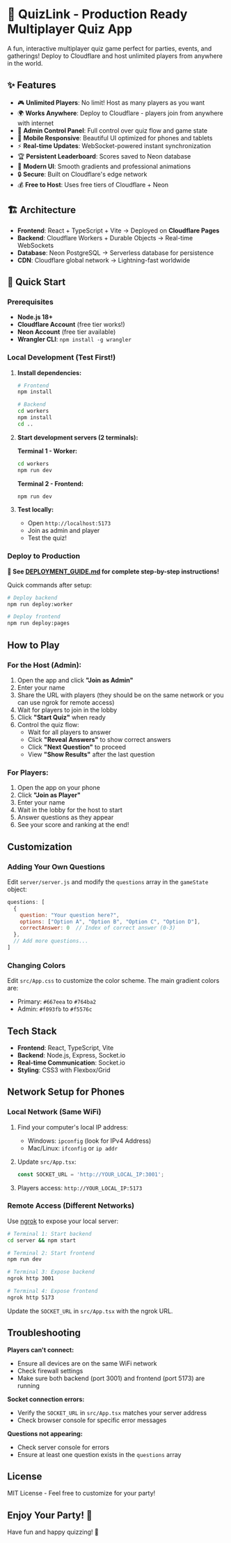 # 🎉 QuizLink - Production Ready Multiplayer Quiz App

A fun, interactive multiplayer quiz game perfect for parties, events, and gatherings! Deploy to Cloudflare and host unlimited players from anywhere in the world.

## ✨ Features

- 🎮 **Unlimited Players**: No limit! Host as many players as you want
- 🌍 **Works Anywhere**: Deploy to Cloudflare - players join from anywhere with internet
- 👑 **Admin Control Panel**: Full control over quiz flow and game state
- 📱 **Mobile Responsive**: Beautiful UI optimized for phones and tablets
- ⚡ **Real-time Updates**: WebSocket-powered instant synchronization
- 🏆 **Persistent Leaderboard**: Scores saved to Neon database
- 🎨 **Modern UI**: Smooth gradients and professional animations
- 🔒 **Secure**: Built on Cloudflare's edge network
- 💰 **Free to Host**: Uses free tiers of Cloudflare + Neon

## 🏗️ Architecture

- **Frontend**: React + TypeScript + Vite → Deployed on **Cloudflare Pages**
- **Backend**: Cloudflare Workers + Durable Objects → Real-time WebSockets
- **Database**: Neon PostgreSQL → Serverless database for persistence
- **CDN**: Cloudflare global network → Lightning-fast worldwide

## 🚀 Quick Start

### Prerequisites

- **Node.js 18+**
- **Cloudflare Account** (free tier works!)
- **Neon Account** (free tier available)
- **Wrangler CLI**: `npm install -g wrangler`

### Local Development (Test First!)

1. **Install dependencies:**
   ```bash
   # Frontend
   npm install
   
   # Backend
   cd workers
   npm install
   cd ..
   ```

2. **Start development servers (2 terminals):**
   
   **Terminal 1 - Worker:**
   ```bash
   cd workers
   npm run dev
   ```
   
   **Terminal 2 - Frontend:**
   ```bash
   npm run dev
   ```

3. **Test locally:**
   - Open `http://localhost:5173`
   - Join as admin and player
   - Test the quiz!

### Deploy to Production

**📖 See [DEPLOYMENT_GUIDE.md](DEPLOYMENT_GUIDE.md) for complete step-by-step instructions!**

Quick commands after setup:
```bash
# Deploy backend
npm run deploy:worker

# Deploy frontend
npm run deploy:pages
```

## How to Play

### For the Host (Admin):

1. Open the app and click **"Join as Admin"**
2. Enter your name
3. Share the URL with players (they should be on the same network or you can use ngrok for remote access)
4. Wait for players to join in the lobby
5. Click **"Start Quiz"** when ready
6. Control the quiz flow:
   - Wait for all players to answer
   - Click **"Reveal Answers"** to show correct answers
   - Click **"Next Question"** to proceed
   - View **"Show Results"** after the last question

### For Players:

1. Open the app on your phone
2. Click **"Join as Player"**
3. Enter your name
4. Wait in the lobby for the host to start
5. Answer questions as they appear
6. See your score and ranking at the end!

## Customization

### Adding Your Own Questions

Edit `server/server.js` and modify the `questions` array in the `gameState` object:

```javascript
questions: [
  {
    question: "Your question here?",
    options: ["Option A", "Option B", "Option C", "Option D"],
    correctAnswer: 0  // Index of correct answer (0-3)
  },
  // Add more questions...
]
```

### Changing Colors

Edit `src/App.css` to customize the color scheme. The main gradient colors are:
- Primary: `#667eea` to `#764ba2`
- Admin: `#f093fb` to `#f5576c`

## Tech Stack

- **Frontend**: React, TypeScript, Vite
- **Backend**: Node.js, Express, Socket.io
- **Real-time Communication**: Socket.io
- **Styling**: CSS3 with Flexbox/Grid

## Network Setup for Phones

### Local Network (Same WiFi)

1. Find your computer's local IP address:
   - Windows: `ipconfig` (look for IPv4 Address)
   - Mac/Linux: `ifconfig` or `ip addr`

2. Update `src/App.tsx`:
   ```typescript
   const SOCKET_URL = 'http://YOUR_LOCAL_IP:3001';
   ```

3. Players access: `http://YOUR_LOCAL_IP:5173`

### Remote Access (Different Networks)

Use [ngrok](https://ngrok.com/) to expose your local server:

```bash
# Terminal 1: Start backend
cd server && npm start

# Terminal 2: Start frontend
npm run dev

# Terminal 3: Expose backend
ngrok http 3001

# Terminal 4: Expose frontend
ngrok http 5173
```

Update the `SOCKET_URL` in `src/App.tsx` with the ngrok URL.

## Troubleshooting

**Players can't connect:**
- Ensure all devices are on the same WiFi network
- Check firewall settings
- Make sure both backend (port 3001) and frontend (port 5173) are running

**Socket connection errors:**
- Verify the `SOCKET_URL` in `src/App.tsx` matches your server address
- Check browser console for specific error messages

**Questions not appearing:**
- Check server console for errors
- Ensure at least one question exists in the `questions` array

## License

MIT License - Feel free to customize for your party!

## Enjoy Your Party! 🎊

Have fun and happy quizzing! 🎉
